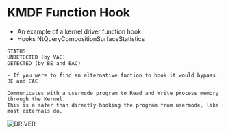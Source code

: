 # KMDF Function Hook
- An example of a kernel driver function hook.
- Hooks NtQueryCompositionSurfaceStatistics

```
STATUS:
UNDETECTED (by VAC)
DETECTED (by BE and EAC)

- If you were to find an alternative fuction to hook it would bypass BE and EAC
```
```
Communicates with a usermode program to Read and Write process memory through the Kernel. 
This is a safer than directly hooking the program from usermode, like most externals do.
```

![DRIVER](https://i.ibb.co/Hp02T0Z/image.png)
